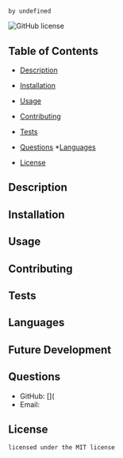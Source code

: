 # 
    by undefined
![GitHub license](https://img.shields.io/badge/license-MIT-blue.svg)
## Table of Contents
* [Description](#description)
* [Installation](#installation)
* [Usage](#usage)
* [Contributing](#contributing)
* [Tests](#tests)
* [Questions](#questions)
*[Languages](#languages) 

* [License](#license)

## Description

## Installation

## Usage

## Contributing

## Tests

## Languages

## Future Development

## Questions
* GitHub: [](
* Email: 
## License   
    licensed under the MIT license

